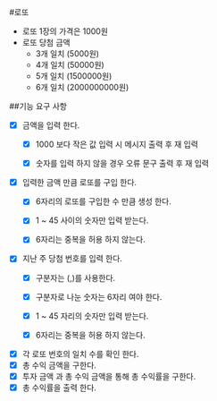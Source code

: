 #로또

- 로또 1장의 가격은 1000원
- 로또 당첨 금액
    - 3개 일치 (5000원)
    - 4개 일치 (50000원)
    - 5개 일치 (1500000원)
    - 6개 일치 (2000000000원)

##기능 요구 사항

- [x] 금액을 입력 한다.
    - [x] 1000 보다 작은 값 입력 시 메시지 출력 후 재 입력
    - [x] 숫자를 입력 하지 않을 경우 오류 문구 출력 후 재 입력


- [x] 입력한 금액 만큼 로또를 구입 한다.
    - [x] 6자리의 로또를 구입한 수 만큼 생성 한다.
    - [x] 1 ~ 45 사이의 숫자만 입력 받는다.
    - [x] 6자리는 중복을 허용 하지 않는다.
    

- [x] 지난 주 당첨 번호를 입력 한다.
    - [x] 구분자는 (,)를 사용한다.
    - [x] 구분자로 나눈 숫자는 6자리 여야 한다.
    - [x] 1 ~ 45 자리의 숫자만 입력 받는다.
    - [x] 6자리는 중복을 허용 하지 않는다.
    

- [x] 각 로또 번호의 일치 수를 확인 한다.
- [x] 총 수익 금액을 구한다.
- [x] 투자 금액 과 총 수익 금액을 통해 총 수익률을 구한다.
- [x] 총 수익률을 출력 한다.